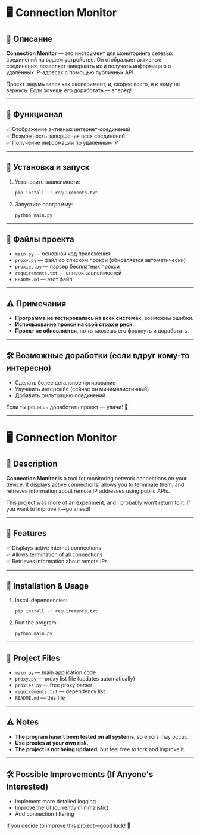 # 🖥️ Connection Monitor  

## 📌 Описание  
**Connection Monitor** — это инструмент для мониторинга сетевых соединений на вашем устройстве. Он отображает активные соединения, позволяет завершать их и получать информацию о удалённых IP-адресах с помощью публичных API.  

Проект задумывался как эксперимент, и, скорее всего, я к нему не вернусь. Если хочешь его доработать — вперёд!  

---

## 🔧 Функционал  
✅ Отображение активных интернет-соединений  
✅ Возможность завершения всех соединений  
✅ Получение информации по удалённым IP

---

## 🚀 Установка и запуск  
1. Установите зависимости:  
   ```bash
   pip install -r requirements.txt
   ```  
2. Запустите программу:  
   ```bash
   python main.py
   ```  

---

## 📂 Файлы проекта  
- `main.py` — основной код приложения  
- `proxy.py` — файл со списком прокси (обновляется автоматически)  
- `proxies.py` — парсер бесплатных прокси  
- `requirements.txt` — список зависимостей  
- `README.md` — этот файл  

---

## ⚠️ Примечания  
- **Программа не тестировалась на всех системах**, возможны ошибки.  
- **Использование прокси на свой страх и риск.**  
- **Проект не обновляется**, но ты можешь его форкнуть и доработать.  

---

## 🛠 Возможные доработки (если вдруг кому-то интересно)  
- Сделать более детальное логирование  
- Улучшить интерфейс (сейчас он минималистичный)  
- Добавить фильтрацию соединений

Если ты решишь доработать проект — удачи! 🚀

----------------------------------------------------------------------------------------------------------------------------------------------------

# 🖥️ Connection Monitor  

## 📌 Description  
**Connection Monitor** is a tool for monitoring network connections on your device. It displays active connections, allows you to terminate them, and retrieves information about remote IP addresses using public APIs.  

This project was more of an experiment, and I probably won’t return to it. If you want to improve it—go ahead!  

---  

## 🔧 Features  
✅ Displays active internet connections  
✅ Allows termination of all connections  
✅ Retrieves information about remote IPs  

---  

## 🚀 Installation & Usage  
1. Install dependencies:  
   ```bash
   pip install -r requirements.txt
   ```  
2. Run the program:  
   ```bash
   python main.py
   ```  

---  

## 📂 Project Files  
- `main.py` — main application code  
- `proxy.py` — proxy list file (updates automatically)  
- `proxies.py` — free proxy parser  
- `requirements.txt` — dependency list  
- `README.md` — this file  

---  

## ⚠️ Notes  
- **The program hasn't been tested on all systems**, so errors may occur.  
- **Use proxies at your own risk.**  
- **The project is not being updated**, but feel free to fork and improve it.  

---  

## 🛠 Possible Improvements (If Anyone's Interested)  
- Implement more detailed logging  
- Improve the UI (currently minimalistic)  
- Add connection filtering  

If you decide to improve this project—good luck! 🚀

